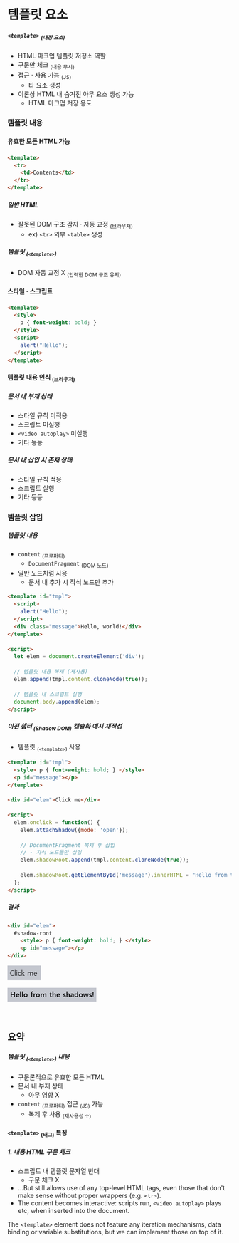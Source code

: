 템플릿 요소
=========

##### `<template>` <sub>(내장 요소)</sub>
- HTML 마크업 템플릿 저정소 역할
- 구문만 체크 <sub>(내용 무시)</sub>
- 접근 · 사용 가능 <sub>(JS)</sub>
  - 타 요소 생성
- 이론상 HTML 내 숨겨진 아무 요소 생성 가능
  - HTML 마크업 저장 용도

### 템플릿 내용

#### 유효한 모든 HTML 가능
```html
<template>
  <tr>
    <td>Contents</td>
  </tr>
</template>
```

##### 일반 HTML
- 잘못된 DOM 구조 감지 · 자동 교정 <sub>(브라우저)</sub>
  - ex\) `<tr>` 외부 `<table>` 생성

##### 템플릿 <sub>(`<template>`)</sub>
- DOM 자동 교정 X <sub>(입력한 DOM 구조 유지)</sub>

#### 스타일 · 스크립트

```html
<template>
  <style>
    p { font-weight: bold; }
  </style>
  <script>
    alert("Hello");
  </script>
</template>
```

#### 템플릿 내용 인식 <sub>(브라우저)</sub>

##### 문서 내 부재 상태
- 스타일 규칙 미적용
- 스크립트 미실행
- `<video autoplay>` 미실행
- 기타 등등

##### 문서 내 삽입 시 존재 상태
- 스타일 규칙 적용
- 스크립트 실행
- 기타 등등

### 템플릿 삽입

##### 템플릿 내용
- `content` <sub>(프로퍼티)</sub>
  - `DocumentFragment` <sub>(DOM 노드)</sub>
- 일반 노드처럼 사용
  - 문서 내 추가 시 작식 노드만 추가
```html
<template id="tmpl">
  <script>
    alert("Hello");
  </script>
  <div class="message">Hello, world!</div>
</template>

<script>
  let elem = document.createElement('div');

  // 템플릿 내용 복제 (재사용)
  elem.append(tmpl.content.cloneNode(true));

  // 템플릿 내 스크립트 실행
  document.body.append(elem);
</script>
```

##### 이전 챕터 <sub>(Shadow DOM)</sub> 캡슐화 예시 재작성
- 템플릿 <sub>(`<template>`)</sub> 사용
```html
<template id="tmpl">
  <style> p { font-weight: bold; } </style>
  <p id="message"></p>
</template>

<div id="elem">Click me</div>

<script>
  elem.onclick = function() {
    elem.attachShadow({mode: 'open'});

    // DocumentFragment 복제 후 삽입
    // - 자식 노드들만 삽입
    elem.shadowRoot.append(tmpl.content.cloneNode(true));

    elem.shadowRoot.getElementById('message').innerHTML = "Hello from the shadows!";
  };
</script>
```

##### 결과
```html
<div id="elem">
  #shadow-root
    <style> p { font-weight: bold; } </style>
    <p id="message"></p>
</div>
```

![inserting-template-1](../../images/03/06/04/inserting-template-1.png)

![inserting-template-2](../../images/03/06/04/inserting-template-2.png)

<br />

## 요약

##### 템플릿 <sub>(`<template>`)</sub> 내용
- 구문론적으로 유효한 모든 HTML
- 문서 내 부재 상태
  - 아무 영향 X
- `content` <sub>(프로퍼티)</sub> 접근 <sub>(JS)</sub> 가능
  - 복제 후 사용 <sub>(재사용성 ↑)</sub>

#### `<template>` <sub>(태그)</sub> 특징

##### 1. 내용 HTML 구문 체크
- 스크립트 내 템플릿 문자열 반대
  - 구문 체크 X
- …But still allows use of any top-level HTML tags, even those that don't make sense without proper wrappers (e.g. `<tr>`).
- The content becomes interactive: scripts run, `<video autoplay>` plays etc, when inserted into the document.

The `<template>` element does not feature any iteration mechanisms, data binding or variable substitutions, but we can implement those on top of it.
